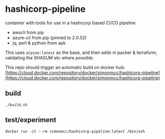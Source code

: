# hashicorp-pipeline

container with tools for use in a hashicorp based CI/CD pipeline

* awscli from pip
* azure-cli from pip (pinned to 2.0.52)
* jq, perl & python from apk

This uses `alpine:latest` as the base, and then adds in packer & terraform, validating the SHASUM etc where possible.

This repo should trigger an automatic build on docker hub: [https://cloud.docker.com/repository/docker/simonmcc/hashicorp-pipeline](https://cloud.docker.com/repository/docker/simonmcc/hashicorp-pipeline)

## build

    ./build.sh

## test/experiment


    docker run -it --rm simonmcc/hashicorp-pipeline:latest /bin/ash
